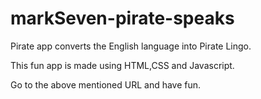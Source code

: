 # markSeven-pirate-speaks
Pirate app converts the English language into Pirate Lingo.

This fun app is made using HTML,CSS and Javascript.

Go to the above mentioned URL and have fun.

